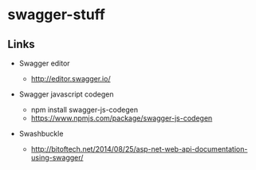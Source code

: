 # swagger-stuff

## Links

- Swagger editor
  - http://editor.swagger.io/

- Swagger javascript codegen
  - npm install swagger-js-codegen
  - https://www.npmjs.com/package/swagger-js-codegen

- Swashbuckle
  - http://bitoftech.net/2014/08/25/asp-net-web-api-documentation-using-swagger/
